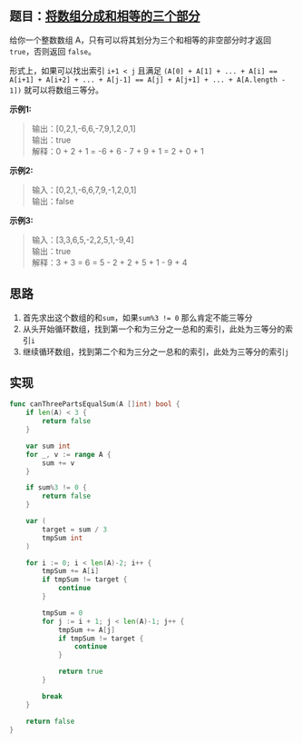## 题目：[将数组分成和相等的三个部分](https://leetcode-cn.com/problems/partition-array-into-three-parts-with-equal-sum/)

给你一个整数数组 A，只有可以将其划分为三个和相等的非空部分时才返回 `true`，否则返回 `false`。

形式上，如果可以找出索引 `i+1 < j` 且满足 `(A[0] + A[1] + ... + A[i] == A[i+1] + A[i+2] + ... + A[j-1] == A[j] + A[j+1] + ... + A[A.length - 1])` 就可以将数组三等分。

**示例1:**
>输出：[0,2,1,-6,6,-7,9,1,2,0,1]  
>输出：true  
>解释：0 + 2 + 1 = -6 + 6 - 7 + 9 + 1 = 2 + 0 + 1

**示例2:**
>输入：[0,2,1,-6,6,7,9,-1,2,0,1]  
>输出：false

**示例3:**
>输入：[3,3,6,5,-2,2,5,1,-9,4]  
>输出：true  
>解释：3 + 3 = 6 = 5 - 2 + 2 + 5 + 1 - 9 + 4
     
## 思路
1. 首先求出这个数组的和`sum`，如果`sum%3 != 0` 那么肯定不能三等分
2. 从头开始循环数组，找到第一个和为三分之一总和的索引，此处为三等分的索引`i`
3. 继续循环数组，找到第二个和为三分之一总和的索引，此处为三等分的索引`j`

## 实现
```go
func canThreePartsEqualSum(A []int) bool {
	if len(A) < 3 {
		return false
	}

	var sum int
	for _, v := range A {
		sum += v
	}

	if sum%3 != 0 {
		return false
	}

	var (
		target = sum / 3
		tmpSum int
	)

	for i := 0; i < len(A)-2; i++ {
		tmpSum += A[i]
		if tmpSum != target {
			continue
		}

		tmpSum = 0
		for j := i + 1; j < len(A)-1; j++ {
			tmpSum += A[j]
			if tmpSum != target {
				continue
			}

			return true
		}

		break
	}

	return false
}

```